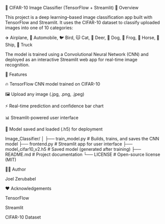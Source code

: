 🧠 CIFAR-10 Image Classifier (TensorFlow + Streamlit)
📸 Overview

This project is a deep learning–based image classification app built with TensorFlow and Streamlit.
It uses the CIFAR-10 dataset to classify uploaded images into one of 10 categories:

✈️ Airplane, 🚗 Automobile, 🐦 Bird, 🐱 Cat, 🦌 Deer, 🐶 Dog, 🐸 Frog, 🐎 Horse, 🚢 Ship, 🚚 Truck

The model is trained using a Convolutional Neural Network (CNN) and deployed as an interactive Streamlit web app for real-time image recognition.

🚀 Features

🔥 TensorFlow CNN model trained on CIFAR-10

🖼️ Upload any image (.jpg, .png, .jpeg)

⚡ Real-time prediction and confidence bar chart

📊 Streamlit-powered user interface

💾 Model saved and loaded (.h5) for deployment


Image_Classifier/
│
├── train_model.py        # Builds, trains, and saves the CNN model
├── frontend.py           # Streamlit app for user interface
├── model_cifar10_v2.h5   # Saved model (generated after training)
├── README.md             # Project documentation
└── LICENSE               # Open-source license (MIT)

🧑‍💻 Author

Joel Zerubabel

❤️ Acknowledgements

TensorFlow

Streamlit

CIFAR-10 Dataset


